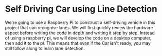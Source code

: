 # Self Driving Car using Line Detection
We're going to use a Raspberry Pi to construct a self-driving vehicle in this project that can recognise lanes. We will first quickly review the hardware aspect before writing the code in depth and writing it step by step. Instead of using a raspberry pi, we will develop the code on a desktop computer, then add it to the pi. This means that even if the Car isn't ready, you may still follow along to learn lane detection.
